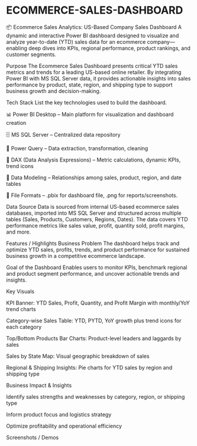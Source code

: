 # ECOMMERCE-SALES-DASHBOARD

📦 Ecommerce Sales Analytics: US-Based Company Sales Dashboard
A dynamic and interactive Power BI dashboard designed to visualize and analyze year-to-date (YTD) sales data for an ecommerce company—enabling deep dives into KPIs, regional performance, product rankings, and customer segments.

Purpose
The Ecommerce Sales Dashboard presents critical YTD sales metrics and trends for a leading US-based online retailer. By integrating Power BI with MS SQL Server data, it provides actionable insights into sales performance by product, state, region, and shipping type to support business growth and decision-making.


Tech Stack
List the key technologies used to build the dashboard.

📊 Power BI Desktop – Main platform for visualization and dashboard creation

🗄️ MS SQL Server – Centralized data repository

🔌 Power Query – Data extraction, transformation, cleaning

🧠 DAX (Data Analysis Expressions) – Metric calculations, dynamic KPIs, trend icons

📝 Data Modeling – Relationships among sales, product, region, and date tables

📁 File Formats – .pbix for dashboard file, .png for reports/screenshots.


Data Source
Data is sourced from internal US-based ecommerce sales databases, imported into MS SQL Server and structured across multiple tables (Sales, Products, Customers, Regions, Dates). The data covers YTD performance metrics like sales value, profit, quantity sold, profit margins, and more.

Features / Highlights
Business Problem
The dashboard helps track and optimize YTD sales, profits, trends, and product performance for sustained business growth in a competitive ecommerce landscape.

Goal of the Dashboard
Enables users to monitor KPIs, benchmark regional and product segment performance, and uncover actionable trends and insights.

Key Visuals

KPI Banner: YTD Sales, Profit, Quantity, and Profit Margin with monthly/YoY trend charts

Category-wise Sales Table: YTD, PYTD, YoY growth plus trend icons for each category

Top/Bottom Products Bar Charts: Product-level leaders and laggards by sales

Sales by State Map: Visual geographic breakdown of sales

Regional & Shipping Insights: Pie charts for YTD sales by region and shipping type

Business Impact & Insights

Identify sales strengths and weaknesses by category, region, or shipping type

Inform product focus and logistics strategy

Optimize profitability and operational efficiency

Screenshots / Demos
